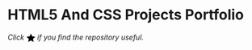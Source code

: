 # HTML5 And CSS Projects Portfolio

*Click <img src="assets/images/star.png" width="18" height="18" align="absmiddle" title="Star" /> if you find the repository useful.*